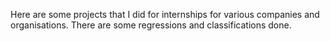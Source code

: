 Here are some projects that I did for internships for various companies and organisations. There are some regressions and classifications done.

